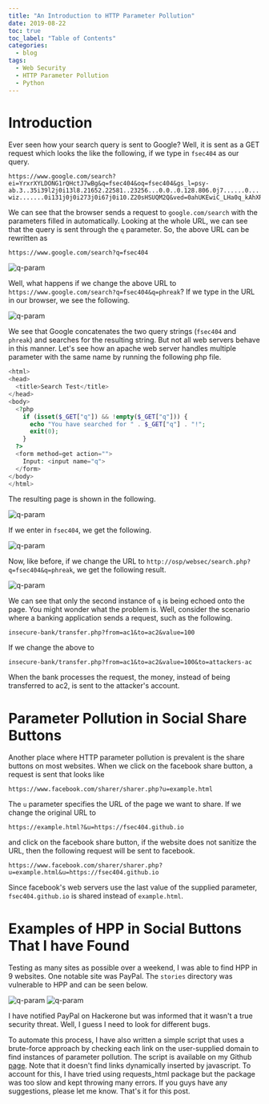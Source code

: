 ```yaml
---
title: "An Introduction to HTTP Parameter Pollution"
date: 2019-08-22
toc: true
toc_label: "Table of Contents"
categories:
  - blog
tags:
  - Web Security
  - HTTP Parameter Pollution
  - Python
---
```


# Introduction 

Ever seen how your search query is sent to Google? Well, it is sent as a GET request which looks the like the following, if we type in `fsec404` as our query.

``` 
https://www.google.com/search?ei=YrxrXYLDONG1rQHctJ7wBg&q=fsec404&oq=fsec404&gs_l=psy-ab.3..35i39l2j0i13l8.21652.22581..23256...0.0..0.128.806.0j7......0....1..gws-wiz.......0i131j0j0i273j0i67j0i10.Z20sHSUQM2Q&ved=0ahUKEwiC_LHa0q_kAhXRWisKHVyaB24Q4dUDCAo&uact=5
```

We can see that the browser sends a request to `google.com/search` with the parameters filled in automatically. Looking at the whole URL, we can see that the query is sent through the `q` parameter. So, the above URL can be rewritten as

```
https://www.google.com/search?q=fsec404
```

![q-param](../../assets/images/hpp/1.png)

Well, what happens if we change the above URL to `https://www.google.com/search?q=fsec404&q=phreak`?
If we type in the URL in our browser, we see the following.

![q-param](../../assets/images/hpp/2.png)

We see that Google concatenates the two query strings (`fsec404` and `phreak`) and searches for the resulting string. But not all web servers behave in this manner. Let's see how an apache web server handles multiple parameter with the same name by running the following php file.

```php
<html>
<head>
  <title>Search Test</title>
</head>
<body>
  <?php
    if (isset($_GET["q"]) && !empty($_GET["q"])) {
      echo "You have searched for " . $_GET["q"] . "!";
      exit(0);
    }
  ?>
  <form method=get action="">
    Input: <input name="q">
  </form>
</body>
</html>
```

The resulting page is shown in the following.

![q-param](../../assets/images/hpp/3.png)

If we enter in `fsec404`, we get the following.

![q-param](../../assets/images/hpp/4.png)

Now, like before, if we change the URL to `http://osp/websec/search.php?q=fsec404&q=phreak`, we get the following result. 

![q-param](../../assets/images/hpp/5.png)

We can see that only the second instance of `q` is being echoed onto the page. You might wonder what the problem is. Well, consider the scenario where a banking application sends a request, such as the following.

```
insecure-bank/transfer.php?from=ac1&to=ac2&value=100
```

If we change the above to 

```
insecure-bank/transfer.php?from=ac1&to=ac2&value=100&to=attackers-ac
```

When the bank processes the request, the money, instead of being transferred to ac2, is sent to the attacker's account. 

# Parameter Pollution in Social Share Buttons
Another place where HTTP parameter pollution is prevalent is the share buttons on most websites. When we click on the facebook share button, a request is sent that looks like

```
https://www.facebook.com/sharer/sharer.php?u=example.html
```

The `u` parameter specifies the URL of the page we want to share. If we change the original URL to

```
https://example.html?&u=https://fsec404.github.io
```

and click on the facebook share button, if the website does not sanitize the URL, then the following request will be sent to facebook.

```
https://www.facebook.com/sharer/sharer.php?u=example.html&u=https://fsec404.github.io
```

Since facebook's web servers use the last value of the supplied parameter, `fsec404.github.io` is shared instead of `example.html`.

# Examples of HPP in Social Buttons That I have Found 
Testing as many sites as possible over a weekend, I was able to find HPP in 9 websites. One notable site was PayPal. The `stories` directory was vulnerable to HPP and can be seen below.

![q-param](../../assets/images/hpp/pay1.png)
![q-param](../../assets/images/hpp/pay2.png)

I have notified PayPal on Hackerone but was informed that it wasn't a true security threat. Well, I guess I need to look for different bugs.

To automate this process, I have also written a simple script that uses a brute-force approach by checking each link on the user-supplied domain to find instances of parameter pollution. The script is available on my Github [page][page]. Note that it doesn't find links dynamically inserted by javascript. To account for this, I have tried using requests_html package but the package was too slow and kept throwing many errors. If you guys have any suggestions, please let me know. That's it for this post.  


[page]: https://github.com/venkat-abhi/URL-Share-HTTP-Parameter-Pollution-Tester